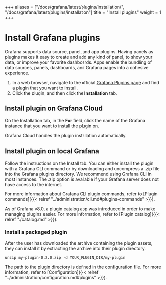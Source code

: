 +++
aliases = ["/docs/grafana/latest/plugins/installation/", "/docs/grafana/latest/plugins/installation"]
title = "Install plugins"
weight = 1
+++

# Install Grafana plugins

Grafana supports data source, panel, and app plugins. Having panels as plugins makes it easy to create and add any kind of panel, to show your data, or improve your favorite dashboards. Apps enable the bundling of data sources, panels, dashboards, and Grafana pages into a cohesive experience.

1. In a web browser, navigate to the official [Grafana Plugins page](https://grafana.com/plugins) and find a plugin that you want to install.
1. Click the plugin, and then click the **Installation** tab.

## Install plugin on Grafana Cloud

On the Installation tab, in the **For** field, click the name of the Grafana instance that you want to install the plugin on.

Grafana Cloud handles the plugin installation automatically.

## Install plugin on local Grafana

Follow the instructions on the Install tab. You can either install the plugin with a Grafana CLI command or by downloading and uncompress a .zip file into the Grafana plugins directory. We recommend using Grafana CLI in most instances. The .zip option is available if your Grafana server does not have access to the internet.

For more information about Grafana CLI plugin commands, refer to [Plugin commands]({{< relref "../administration/cli.md#plugins-commands" >}}).

As of Grafana v8.0, a plugin catalog app was introduced in order to make managing plugins easier. For more information, refer to [Plugin catalog]({{< relref "./catalog.md" >}}).

### Install a packaged plugin

After the user has downloaded the archive containing the plugin assets, they can install it by extracting the archive into their plugin directory.

```
unzip my-plugin-0.2.0.zip -d YOUR_PLUGIN_DIR/my-plugin
```

The path to the plugin directory is defined in the configuration file. For more information, refer to [Configuration]({{< relref "../administration/configuration.md#plugins" >}}).
